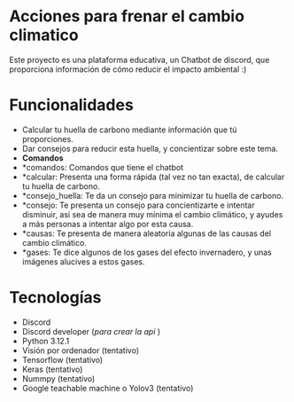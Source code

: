 # Acciones para frenar el cambio climatico
Este proyecto es una plataforma educativa, un Chatbot de discord, que proporciona información de cómo reducir el impacto ambiental :)

# Funcionalidades
- Calcular tu huella de carbono mediante información que tú proporciones.
- Dar consejos para reducir esta huella, y concientizar sobre este tema.
- **Comandos**
- *comandos: Comandos que tiene el chatbot
- *calcular: Presenta una forma rápida (tal vez no tan exacta), de calcular tu huella de carbono.
- *consejo_huella: Te da un consejo para minimizar tu huella de carbono.
- *consejo: Te presenta un consejo para concientizarte e intentar disminuir, asi sea de manera muy mínima el cambio climático, y ayudes a más personas a intentar algo por esta causa.
- *causas: Te presenta de manera aleatoria algunas de las causas del cambio climático.
- *gases: Te dice algunos de los gases del efecto invernadero, y unas imágenes alucives a estos gases.

# Tecnologías
- Discord
- Discord developer (*para crear la api* )
- Python 3.12.1
- Visión por ordenador (tentativo)
- Tensorflow (tentativo)
- Keras (tentativo)
- Nummpy (tentativo)
- Google teachable machine o Yolov3 (tentativo)
